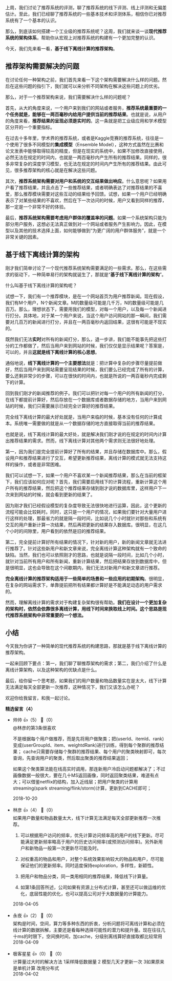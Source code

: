 上周，我们讨论了推荐系统的评测，聊了推荐系统的线下评测、线上评测和无偏差估计。至此，我们已经聊了推荐系统的一些基本技术和评测体系，相信你已对推荐系统有了一个基本的认识。

那么，到底该如何搭建一个工业级的推荐系统呢？这周，我们就来谈一谈**现代推荐系统的架构体系**，帮助你从宏观上对推荐系统的构建有一个更加完整的认识。

今天，我们先来看一看，**基于线下离线计算的推荐架构**。

## 推荐架构需要解决的问题

在讨论任何一种架构之前，我们首先来看一下这个架构需要解决什么样的问题。然后在这些问题的指引下，我们就可以来分析不同架构在解决这些问题上的优劣。

那么，对于一个推荐架构来说，我们需要解决什么样的问题呢？

首先，从大的角度来说，一个用户来到我们的网站或者服务，**推荐系统最重要的一个任务就是，能够在一两百毫秒内给用户提供当前的推荐结果**。也就是说，从用户的角度来看，**推荐结果的呈现必须是实时的**。这一条就是把工业级应用和学术模型区分开的一个重要指标。

在过去十多年里，学术界的推荐系统，或者是Kaggle竞赛的推荐系统，往往是一个使用了很多不同模型的**集成模型**（Ensemble Model），这种方式虽然在比赛和论文发表中能够取得较高的精度，但是在现实的系统中，如果不加修改直接使用，必然无法在规定的时间内，也就是一两百毫秒内产生所有的推荐结果。同样的，很多非常复杂的深度学习模型，也无法在规定的时间内产生所有的推荐结果。由此可见，很多推荐架构的核心就是在解决这些问题。

其次，**推荐系统架构需要对用户和系统的交互结果做出响应**。什么意思呢？如果用户看了推荐结果，并且点击了一些推荐结果，或者明确表达了对推荐结果的不喜爱，那么推荐模块需要对这些互动的结果给予回馈。试想，如果一个用户已经明确表示了对某些结果的不喜欢，然后在下一次访问的时候，用户又看到同样的推荐，那一定是一个非常不好的体验。

最后，**推荐系统架构需要考虑用户群体的覆盖率的问题**。如果一个系统架构只能为部分用户服务，这想必无法真正做到对一个网站或者服务产生影响力。因此，在模型以及其他的技术选择上面，如何能够做到“为更广阔的用户群体服务”，就是一个非常关键的因素。

## 基于线下离线计算的架构

刚才我们简单讨论了一个现代推荐系统架构需要满足的一些需求。那么，在这些需求的驱动下，一种简单易行的架构就诞生了，那就是“**基于线下离线计算的架构**”。

什么叫基于线下离线计算的架构呢？

试想一下，我们有一个推荐模块，是在一个网站首页为用户推荐新闻。现在假设，我们有M个用户，N个新闻文章。M的数量级可能是几千万，N的数量级可能是几百万。那么，理想状态下，需要用我们的模型，对每一个用户，以及每一个新闻进行打分。具体地，对于某一个用户来说，当这个用户访问网站的那一瞬间，我们需要对几百万的新闻进行打分，并且在一两百毫秒内返回结果，这很有可能是不现实的。

既然我们无法**实时**对所有的新闻打分，那么，退一步讲，我们能不能事先把这些打分的工作都做了，然后当用户来到网站的时候，我们仅仅是显示结果呢？答案是，可以的，并且**这就是线下离线计算的核心思想**。

通俗地说，**线下离线计算的一个主要想法**就是：把计算中复杂的步骤尽量提前做好，然后当用户来到网站需要呈现结果的时候，我们要么已经完成了所有的计算，要么还剩非常少的步骤，可以在很快的时间内，也就是所说的一两百毫秒内完成剩下的计算。

回到我们刚才的新闻推荐的例子。我们可以把针对每一个用户的所有新闻的打分，在线下都提前计算好，然后存放在一个数据库或者数据存储的地方，当用户来到网站的时候，我们只需要展示已经完全计算好的推荐结果。

完全线下离线计算的最大好处就是，当用户来临的时候，基本没有任何的计算成本。系统唯一需要做的就是从一个数据存储的地方直接取得当前的推荐结果。

也就是说，线下离线计算的最大好处，就是解决我们刚才说的在规定的时间内计算出推荐结果的需求。然而，线下离线计算对其他两个需求则无法很好地处理。

第一，因为我们是完全提前计算好了所有的结果，并且存储在数据库中。那么，假设用户和推荐结果进行了交互，希望更新推荐结果，离线计算的模式就无法支持这样的操作，或者是非常困难。

我们可以试想一下，如果一个用户不喜欢某一个新闻推荐结果，那么在当前的框架下，我们应该如何应对呢？首先，我们需要启用线下的计算流程，重新计算这个用户所有的推荐结果，然后把这个推荐结果存储到刚才说的数据库里，这样用户下一次来到网站的时候，就会看到更新的结果了。

因为刚才我们已经假设模型的复杂度导致无法很快地进行运算，因此，这个更新的流程可能会比较耗时。同时，这只是一个用户的情况，如果我们要针对大量用户进行这样的处理，那最省力的就是隔一段时间，比如说几个小时就针对那些和系统有交互的用户重新计算一次结果，然后再把更新的结果存入数据库。很明显，在这几个小时的间隙里，用户看到的依然是旧的推荐结果。

第二，完全提前计算好所有结果的情况下，针对新的用户，新的新闻文章就无法进行推荐了。针对这些新用户和新文章来说，完全离线计算这种架构就有一个致命的缺陷。当然，我们也可以依照刚才的思路，也就是说隔一段时间，比如几个小时，就针对当前所有用户和所有新闻，重新计算结果，然后把结果存放到数据库中，但是很明显，这也会导致在这个间歇期内，我们无法对新用户和新文章进行推荐。

**完全离线计算的推荐架构适用于一些简单的场景和一些应用的初期架构**。很明显，在复杂的网站需求下，单靠提前把所有结果都计算好是不能满足动态的用户需求的。

然而，理解离线计算的需求对于构建复杂架构很有帮助。**我们在设计一个更加复杂的架构时，依然会依靠很多离线计算，用线下时间来换取线上时间。这个思路是现代推荐系统架构中非常重要的一个想法。**

## 小结

今天我为你讲了一种简单的现代推荐系统的构建思路，那就是基于线下离线计算的推荐架构。

一起来回顾下要点：第一，我们聊了聊推荐架构的需求；第二，我们介绍了什么是离线计算架构，以及这种架构的优缺点是什么。

最后，给你留一个思考题，如果我们的用户数量和物品数量实在是太大，线下计算无法满足每天全部更新一次推荐，这种情况下，我们又该怎么办呢？

欢迎你给我留言，和我一起讨论。
<div><strong>精选留言（4）</strong></div><ul>
<li><span>帅帅</span> 👍（5） 💬（0）<div>@林彦的第3条很喜欢

不是根据每个用户做推荐，而是先将用户做聚类；把(userId、itemId、rank)变成(userGroupId、item、weightdRank)进行训练，得到每个聚群的推荐结果；
cache只需要存储每个聚群的推荐结果、每个用户的聚类映射即可，每次查询，先查询用户的聚类，然后取出聚类的推荐结果返回；

如果这个聚类算法能在线高实时调用，那连新用户冷启动问题都解决了；不过画像数据一般很大，要在几十MS返回画像，同时返回聚类结果，难道有点大；可以借鉴netflix的结构，加入近线层；把用户聚类的计算用streaming(spark streaming&#47;flink&#47;storm)计算，更新到CACHE即可；</div>2018-10-20</li><br/><li><span>林彦</span> 👍（4） 💬（0）<div>如果用户数量和物品数量太大，线下计算无法满足每天全部更新推荐一次推荐。

1. 可以根据用户访问的频率，优先计算访问频率高的用户的线下更新。尽可能满足更新频率略高于用户的历史访问频率(或预测访问频率)。另外新用户和新物品一般第一次更新尽可能及时。

2. 对权重高的物品和用户，对整个系统效果影响较大的物品和用户，尽可能保证他们的更新频率。同时适度保持exploration，多样性，新颖性。

3. 把用户和物品分类，同一类用相同的推荐结果，降低线下计算量。

4. 如第1条回答所述，公司如果有资源上分布式计算，甚至还可以做运维的优化，底层性能的优化，也可以提高公司对于大数据量的计算能力。</div>2018-04-05</li><br/><li><span>永夜</span> 👍（2） 💬（0）<div>架构是时间，空间，算力等多种东西的折衷，分析问题将可离线计算和必须在线计算的数据拆解，主要还是看每种选择可能性的潜力和提升量。现在往往几十ms的时限下，空间换时间，加cache，分级别离线算好直接取都比较常用</div>2018-04-09</li><br/><li><span>极客星星</span> 👍（0） 💬（0）<div>计算量过大时的解决方法 1采样降低数据量 2 模型几天才更新一次 3如果原来是单机计算 改用分布式</div>2018-04-02</li><br/>
</ul>
